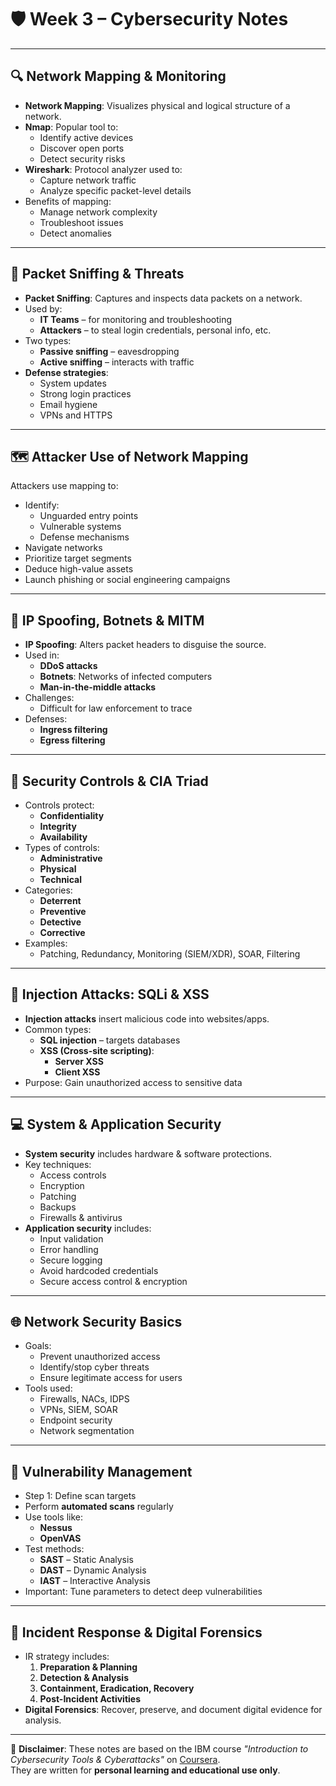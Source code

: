 # 🛡️ Week 3 – Cybersecurity Notes

---

## 🔍 Network Mapping & Monitoring

- **Network Mapping**: Visualizes physical and logical structure of a network.
- **Nmap**: Popular tool to:
  - Identify active devices
  - Discover open ports
  - Detect security risks
- **Wireshark**: Protocol analyzer used to:
  - Capture network traffic
  - Analyze specific packet-level details
- Benefits of mapping:
  - Manage network complexity
  - Troubleshoot issues
  - Detect anomalies

---

## 📡 Packet Sniffing & Threats

- **Packet Sniffing**: Captures and inspects data packets on a network.
- Used by:
  - **IT Teams** – for monitoring and troubleshooting
  - **Attackers** – to steal login credentials, personal info, etc.
- Two types:
  - **Passive sniffing** – eavesdropping
  - **Active sniffing** – interacts with traffic
- **Defense strategies**:
  - System updates
  - Strong login practices
  - Email hygiene
  - VPNs and HTTPS

---

## 🗺️ Attacker Use of Network Mapping

Attackers use mapping to:
- Identify:
  - Unguarded entry points
  - Vulnerable systems
  - Defense mechanisms
- Navigate networks
- Prioritize target segments
- Deduce high-value assets
- Launch phishing or social engineering campaigns

---

## 🔀 IP Spoofing, Botnets & MITM

- **IP Spoofing**: Alters packet headers to disguise the source.
- Used in:
  - **DDoS attacks**
  - **Botnets**: Networks of infected computers
  - **Man-in-the-middle attacks**
- Challenges:
  - Difficult for law enforcement to trace
- Defenses:
  - **Ingress filtering**
  - **Egress filtering**

---

## 🔐 Security Controls & CIA Triad

- Controls protect:
  - **Confidentiality**
  - **Integrity**
  - **Availability**
- Types of controls:
  - **Administrative**
  - **Physical**
  - **Technical**
- Categories:
  - **Deterrent**
  - **Preventive**
  - **Detective**
  - **Corrective**
- Examples:
  - Patching, Redundancy, Monitoring (SIEM/XDR), SOAR, Filtering

---

## 💉 Injection Attacks: SQLi & XSS

- **Injection attacks** insert malicious code into websites/apps.
- Common types:
  - **SQL injection** – targets databases
  - **XSS (Cross-site scripting)**:
    - **Server XSS**
    - **Client XSS**
- Purpose: Gain unauthorized access to sensitive data

---

## 💻 System & Application Security

- **System security** includes hardware & software protections.
- Key techniques:
  - Access controls
  - Encryption
  - Patching
  - Backups
  - Firewalls & antivirus
- **Application security** includes:
  - Input validation
  - Error handling
  - Secure logging
  - Avoid hardcoded credentials
  - Secure access control & encryption

---

## 🌐 Network Security Basics

- Goals:
  - Prevent unauthorized access
  - Identify/stop cyber threats
  - Ensure legitimate access for users
- Tools used:
  - Firewalls, NACs, IDPS
  - VPNs, SIEM, SOAR
  - Endpoint security
  - Network segmentation

---

## 🧪 Vulnerability Management

- Step 1: Define scan targets
- Perform **automated scans** regularly
- Use tools like:
  - **Nessus**
  - **OpenVAS**
- Test methods:
  - **SAST** – Static Analysis
  - **DAST** – Dynamic Analysis
  - **IAST** – Interactive Analysis
- Important: Tune parameters to detect deep vulnerabilities

---

## 🚨 Incident Response & Digital Forensics

- IR strategy includes:
  1. **Preparation & Planning**
  2. **Detection & Analysis**
  3. **Containment, Eradication, Recovery**
  4. **Post-Incident Activities**
- **Digital Forensics**: Recover, preserve, and document digital evidence for analysis.

---
📘 **Disclaimer**: These notes are based on the IBM course *"Introduction to Cybersecurity Tools & Cyberattacks"* on [Coursera](https://www.coursera.org/learn/introduction-cybersecurity-cyber-attacks#modules).  
They are written for **personal learning and educational use only**.

